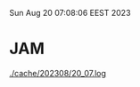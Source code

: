 Sun Aug 20 07:08:06 EEST 2023
# JAM
<a href='./cache/202308/20_07.log'>./cache/202308/20_07.log</a>
